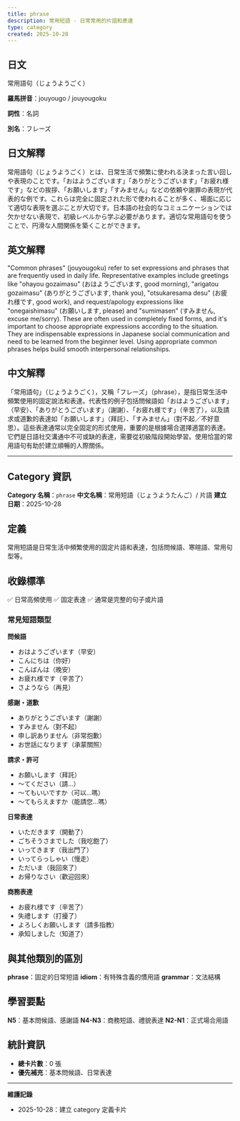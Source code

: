 ```yaml
---
title: phrase
description: 常用短語 - 日常常用的片語和表達
type: category
created: 2025-10-28
---
```


## 日文
常用語句（じょうようごく）

**羅馬拼音**：jouyougo / jouyougoku

**詞性**：名詞

**別名**：フレーズ

## 日文解釋
常用語句（じょうようごく）とは、日常生活で頻繁に使われる決まった言い回しや表現のことです。「おはようございます」「ありがとうございます」「お疲れ様です」などの挨拶、「お願いします」「すみません」などの依頼や謝罪の表現が代表的な例です。これらは完全に固定された形で使われることが多く、場面に応じて適切な表現を選ぶことが大切です。日本語の社会的なコミュニケーションでは欠かせない表現で、初級レベルから学ぶ必要があります。適切な常用語句を使うことで、円滑な人間関係を築くことができます。

## 英文解釋
"Common phrases" (jouyougoku) refer to set expressions and phrases that are frequently used in daily life. Representative examples include greetings like "ohayou gozaimasu" (おはようございます, good morning), "arigatou gozaimasu" (ありがとうございます, thank you), "otsukaresama desu" (お疲れ様です, good work), and request/apology expressions like "onegaishimasu" (お願いします, please) and "sumimasen" (すみません, excuse me/sorry). These are often used in completely fixed forms, and it's important to choose appropriate expressions according to the situation. They are indispensable expressions in Japanese social communication and need to be learned from the beginner level. Using appropriate common phrases helps build smooth interpersonal relationships.

## 中文解釋
「常用語句」（じょうようごく），又稱「フレーズ」（phrase），是指日常生活中頻繁使用的固定說法和表達。代表性的例子包括問候語如「おはようございます」（早安）、「ありがとうございます」（謝謝）、「お疲れ様です」（辛苦了），以及請求或道歉的表達如「お願いします」（拜託）、「すみません」（對不起／不好意思）。這些表達通常以完全固定的形式使用，重要的是根據場合選擇適當的表達。它們是日語社交溝通中不可或缺的表達，需要從初級階段開始學習。使用恰當的常用語句有助於建立順暢的人際關係。

---

## Category 資訊

**Category 名稱**：`phrase`
**中文名稱**：常用短語（じょうようたんご）/ 片語
**建立日期**：2025-10-28

## 定義

常用短語是日常生活中頻繁使用的固定片語和表達，包括問候語、寒暄語、常用句型等。

## 收錄標準

✅ 日常高頻使用
✅ 固定表達
✅ 通常是完整的句子或片語

### 常見短語類型

**問候語**
- おはようございます（早安）
- こんにちは（你好）
- こんばんは（晚安）
- お疲れ様です（辛苦了）
- さようなら（再見）

**感謝・道歉**
- ありがとうございます（謝謝）
- すみません（對不起）
- 申し訳ありません（非常抱歉）
- お世話になります（承蒙關照）

**請求・許可**
- お願いします（拜託）
- 〜てください（請...）
- 〜てもいいですか（可以...嗎）
- 〜てもらえますか（能請您...嗎）

**日常表達**
- いただきます（開動了）
- ごちそうさまでした（我吃飽了）
- いってきます（我出門了）
- いってらっしゃい（慢走）
- ただいま（我回來了）
- お帰りなさい（歡迎回來）

**商務表達**
- お疲れ様です（辛苦了）
- 失禮します（打擾了）
- よろしくお願いします（請多指教）
- 承知しました（知道了）

## 與其他類別的區別

**phrase**：固定的日常短語
**idiom**：有特殊含義的慣用語
**grammar**：文法結構

## 學習要點

**N5**：基本問候語、感謝語
**N4-N3**：商務短語、禮貌表達
**N2-N1**：正式場合用語

## 統計資訊
- **總卡片數**：0 張
- **優先補充**：基本問候語、日常表達

---
**維護記錄**
- 2025-10-28：建立 category 定義卡片
